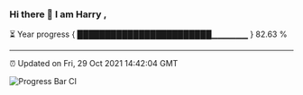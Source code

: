 ### Hi there 👋 I am Harry , 

⏳ Year progress { ████████████████████████▁▁▁▁▁▁ } 82.63 %

---

⏰ Updated on Fri, 29 Oct 2021 14:42:04 GMT

![Progress Bar CI](https://github.com/duykhang68/duykhang68/workflows/Progress%20Bar%20CI/badge.svg)
